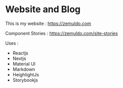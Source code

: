 # Website and Blog

This is my website : https://zemuldo.com

Component Stories : https://zemuldo.com/site-stories

Uses :
- Reactjs
- Nextjs
- Material UI
- Markdown
- HeighlightJs
- Storybookjs

